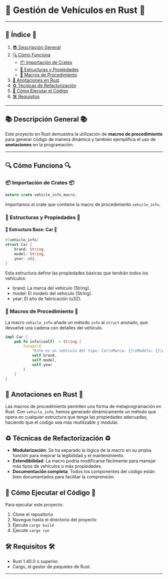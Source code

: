 # 🚗 Gestión de Vehículos en Rust 🚗

---

## 📌 Índice 📌

1. [📚 Descripción General](#descripción-general)
2. [🔍 Cómo Funciona](#cómo-funciona)
    - [📦 Importación de Crates](#importación-de-crates)
    - [🚀 Estructuras y Propiedades](#estructuras-y-propiedades)
    - [🔧 Macros de Procedimiento](#macros-de-procedimiento)
3. [🤔 Anotaciones en Rust](#anotaciones-en-rust)
4. [♻️ Técnicas de Refactorización](#técnicas-de-refactorización)
5. [🏁 Cómo Ejecutar el Código](#cómo-ejecutar-el-código)
6. [🛠 Requisitos](#requisitos)

---

## 📚 Descripción General 📚

Este proyecto en Rust demuestra la utilización de **macros de procedimiento** para generar código de manera dinámica y también ejemplifica el uso de **anotaciones** en la programación.

---

## 🔍 Cómo Funciona 🔍

### 📦 Importación de Crates 📦

```rust
extern crate vehicle_info_macro;
```

Importamos el crate que contiene la macro de procedimiento `vehicle_info`.

### 🚀 Estructuras y Propiedades 🚀

#### 🚗 Estructura Base: Car 🚗

```rust
#[vehicle_info]
struct Car {
    brand: String,
    model: String,
    year: u32,
}
```

Esta estructura define las propiedades básicas que tendrán todos los vehículos:

- brand: La marca del vehículo (String).
- model: El modelo del vehículo (String).
- year: El año de fabricación (u32).

### 🔧 Macros de Procedimiento 🔧

La macro `vehicle_info` añade un método `info` al `struct` anotado, que devuelve una cadena con detalles del vehículo.

```rust
impl Car {
    pub fn info(&self) -> String {
        format!(
            "Este es un vehículo del tipo: Car\nMarca: {}\nModelo: {}\nAño: {}",
            self.brand,
            self.model,
            self.year
        )
    }
}
```

## 🤔 Anotaciones en Rust 🤔

Las macros de procedimiento permiten una forma de metaprogramación en Rust. Con `vehicle_info`, hemos generado dinámicamente un método que opera en cualquier estructura que tenga las propiedades adecuadas, haciendo que el código sea más reutilizable y modular.

## ♻️ Técnicas de Refactorización ♻️

- **Modularización**: Se ha separado la lógica de la macro en su propia función para mejorar la legibilidad y el mantenimiento.
- **Extendibilidad**: La macro podría modificarse fácilmente para manejar más tipos de vehículos o más propiedades.
- **Documentación completa**: Todos los componentes del código están bien documentados para facilitar la comprensión.

## 🏁 Cómo Ejecutar el Código 🏁

Para ejecutar este proyecto:

1. Clone el repositorio
2. Navegue hasta el directorio del proyecto
3. Ejecute `cargo build`
4. Ejecute `cargo run`

## 🛠 Requisitos 🛠

- Rust 1.40.0 o superior.
- Cargo, el gestor de paquetes de Rust.

---

